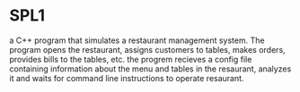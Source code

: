 # SPL1

a C++ program that simulates a restaurant management system. 
The program opens the restaurant, assigns customers to tables,
makes orders, provides bills to the tables, etc.
the progrem recieves a config file containing information about the menu and tables in the resaurant, analyzes it and waits for command line instructions to operate resaurant.


